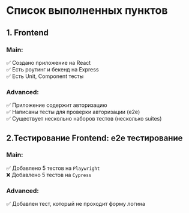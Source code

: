 # Список выполненных пунктов

## 1. Frontend

### Main:  
✅ Создано приложение на React  
✅ Есть роутинг и бекенд на Express  
✅ Есть Unit, Component тесты  

### Advanced:    
✅ Приложение содержит авторизацию   
✅ Написаны тесты для проверки авторизации (e2e)  
✅ Существует нескольно наборов тестов (несколько suites)

## 2.Тестирование Frontend: e2e тестирование  

### Main:  
✅ Добавлено 5 тестов на `Playwright`  
❌ Добавлено 5 тестов на `Cypress`

  
### Advanced:  
✅ Добавлен тест, который не проходит форму логина